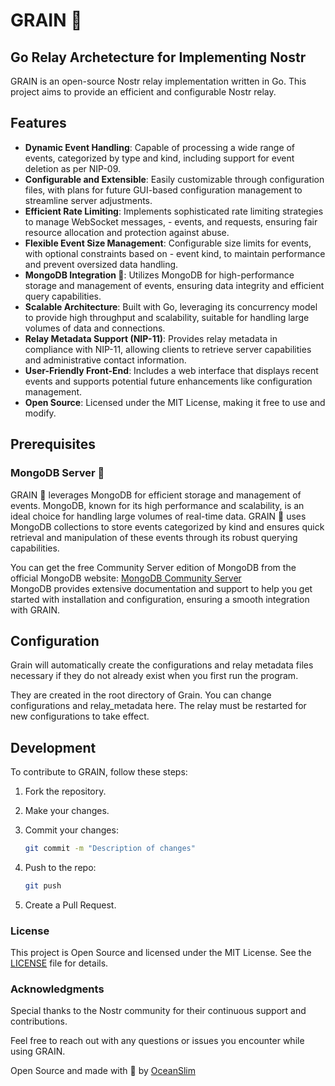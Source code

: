 # GRAIN 🌾

## Go Relay Archetecture for Implementing Nostr

GRAIN is an open-source Nostr relay implementation written in Go. This project aims to provide an efficient and configurable Nostr relay.

## Features

- **Dynamic Event Handling**: Capable of processing a wide range of events, categorized by type and kind, including support for event deletion as per NIP-09.
- **Configurable and Extensible**: Easily customizable through configuration files, with plans for future GUI-based configuration management to streamline server adjustments.
- **Efficient Rate Limiting**: Implements sophisticated rate limiting strategies to manage WebSocket messages, - events, and requests, ensuring fair resource allocation and protection against abuse.
- **Flexible Event Size Management**: Configurable size limits for events, with optional constraints based on - event kind, to maintain performance and prevent oversized data handling.
- **MongoDB Integration 🍃**: Utilizes MongoDB for high-performance storage and management of events, ensuring data integrity and efficient query capabilities.
- **Scalable Architecture**: Built with Go, leveraging its concurrency model to provide high throughput and scalability, suitable for handling large volumes of data and connections.
- **Relay Metadata Support (NIP-11)**: Provides relay metadata in compliance with NIP-11, allowing clients to retrieve server capabilities and administrative contact information.
- **User-Friendly Front-End**: Includes a web interface that displays recent events and supports potential future enhancements like configuration management.
- **Open Source**: Licensed under the MIT License, making it free to use and modify.

## Prerequisites

### MongoDB Server 🍃

GRAIN 🌾 leverages MongoDB for efficient storage and management of events. MongoDB, known for its high performance and scalability, is an ideal choice for handling large volumes of real-time data. GRAIN 🌾 uses MongoDB collections to store events categorized by kind and ensures quick retrieval and manipulation of these events through its robust querying capabilities.

You can get the free Community Server edition of MongoDB from the official MongoDB website:
[MongoDB Community Server](https://www.mongodb.com/try/download/community)  
MongoDB provides extensive documentation and support to help you get started with installation and configuration, ensuring a smooth integration with GRAIN.

## Configuration

Grain will automatically create the configurations and relay metadata files necessary if they do not already exist when you first run the program.

They are created in the root directory of Grain. You can change configurations and relay_metadata here. The relay must be restarted for new configurations to take effect.

## Development

To contribute to GRAIN, follow these steps:

1. Fork the repository.
2. Make your changes.
3. Commit your changes:

   ```sh
   git commit -m "Description of changes"
   ```

4. Push to the repo:

   ```sh
   git push
   ```

5. Create a Pull Request.

### License

This project is Open Source and licensed under the MIT License. See the [LICENSE](license) file for details.

### Acknowledgments

Special thanks to the Nostr community for their continuous support and contributions.

Feel free to reach out with any questions or issues you encounter while using GRAIN.

Open Source and made with 💜 by [OceanSlim](https://njump.me/npub1zmc6qyqdfnllhnzzxr5wpepfpnzcf8q6m3jdveflmgruqvd3qa9sjv7f60)
